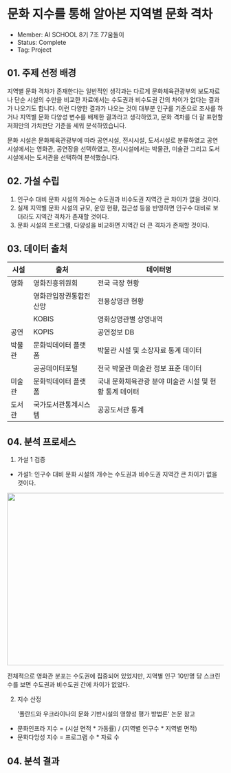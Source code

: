 # 문화 지수를 통해 알아본 지역별 문화 격차
- Member: AI SCHOOL 8기 7조 77움돌이
- Status: Complete
- Tag: Project

## 01. 주제 선정 배경
지역별 문화 격차가 존재한다는 일반적인 생각과는 다르게 문화체육관광부의 보도자료나 단순 시설의 수만을 비교한 자료에서는 수도권과 비수도권 간의 차이가 없다는 결과가 나오기도 합니다. 이런 다양한 결과가 나오는 것이 대부분 인구를 기준으로 조사를 하거나 지역별 문화 다양성 변수를 배제한 결과라고 생각하였고, 문화 격차를 더 잘 표현할 저희만의 가치판단 기준을 세워 분석하였습니다.

문화 시설은 문화체육관광부에 따라 공연시설, 전시시설, 도서시설로 분류하였고 공연 시설에서는 영화관, 공연장을 선택하였고, 전시시설에서는 박물관, 미술관 그리고 도서시설에서는 도서관을 선택하여 분석했습니다.

## 02. 가설 수립
1. 인구수 대비 문화 시설의 개수는 수도권과 비수도권 지역간 큰 차이가 없을 것이다.
2. 실제 지역별 문화 시설의 규모, 운영 현황, 접근성 등을 반영하면 인구수 대비로 보더라도 지역간 격차가 존재할 것이다.
3. 문화 시설의 프로그램, 다양성을 비교하면 지역간 더 큰 격차가 존재할 것이다.

## 03. 데이터 출처
|시설|출처|데이터명|
|------|---|---|
|영화|영화진흥위원회|전국 극장 현황|
||영화관입장권통합전산망|전용상영관 현황|
||KOBIS|영화상영관별 상영내역|
|공연|KOPIS|공연정보 DB|
|박물관|문화빅데이터 플랫폼|박물관 시설 및 소장자료 통계 데이터|
||공공데이터포털|전국 박물관 미술관 정보 표준 데이터|
|미술관|문화빅데이터 플랫폼|국내 문화체육관광 분야 미술관 시설 및 현황 통계 데이터|
|도서관|국가도서관통계시스템|공공도서관 통계|

## 04. 분석 프로세스
1. 가설 1 검증

 - 가설1: 인구수 대비 문화 시설의 개수는 수도권과 비수도권 지역간 큰 차이가 없을 것이다.
  
 <img src="https://user-images.githubusercontent.com/108817458/222506848-9ab93432-070f-4934-8918-f4cc4209ecf3.png" width="800" height="400"/> 

전체적으로 영화관 분포는 수도권에 집중되어 있었지만, 지역별 인구 10만명 당 스크린수를 보면 수도권과 비수도권 간에 차이가 없었다.


2. 지수 산정

   '폴란드와 우크라이나의 문화 기반시설의 영향성 평가 방법론' 논문 참고
  
- 문화인프라 지수 = (시설 면적 * 가동률) / (지역별 인구수 * 지역별 면적)
- 문화다앙성 지수 = 프로그램 수 * 자료 수







## 04. 분석 결과

